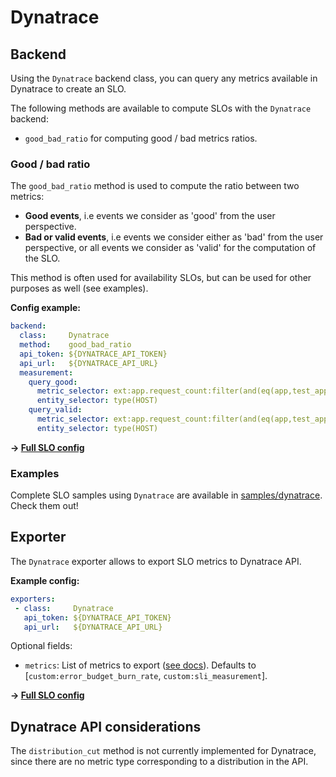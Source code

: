 # Dynatrace

## Backend

Using the `Dynatrace` backend class, you can query any metrics available in
Dynatrace to create an SLO.

The following methods are available to compute SLOs with the `Dynatrace`
backend:

* `good_bad_ratio` for computing good / bad metrics ratios.

### Good / bad ratio

The `good_bad_ratio` method is used to compute the ratio between two metrics:

- **Good events**, i.e events we consider as 'good' from the user perspective.
- **Bad or valid events**, i.e events we consider either as 'bad' from the user
perspective, or all events we consider as 'valid' for the computation of the
SLO.

This method is often used for availability SLOs, but can be used for other
purposes as well (see examples).

**Config example:**

```yaml
backend:
  class:     Dynatrace
  method:    good_bad_ratio
  api_token: ${DYNATRACE_API_TOKEN}
  api_url:   ${DYNATRACE_API_URL}
  measurement:
    query_good:  
      metric_selector: ext:app.request_count:filter(and(eq(app,test_app),eq(env,prod),eq(status_code_class,2xx)))
      entity_selector: type(HOST)
    query_valid:
      metric_selector: ext:app.request_count:filter(and(eq(app,test_app),eq(env,prod)))
      entity_selector: type(HOST)
```
**&rightarrow; [Full SLO config](../../samples/dynatrace/slo_dt_app_availability_ratio.yaml)**


### Examples

Complete SLO samples using `Dynatrace` are available in
[samples/dynatrace](../../samples/dynatrace). Check them out!

## Exporter

The `Dynatrace` exporter allows to export SLO metrics to Dynatrace API.

**Example config:**

```yaml
exporters:
 - class:     Dynatrace
   api_token: ${DYNATRACE_API_TOKEN}
   api_url:   ${DYNATRACE_API_URL}
```

Optional fields:
  * `metrics`: List of metrics to export ([see docs](../shared/metrics.md)). Defaults to [`custom:error_budget_burn_rate`, `custom:sli_measurement`].

**&rightarrow; [Full SLO config](../../samples/dynatrace/slo_dt_app_availability_ratio.yaml)**


## Dynatrace API considerations

The `distribution_cut` method is not currently implemented for Dynatrace, since
there are no metric type corresponding to a distribution in the API.
